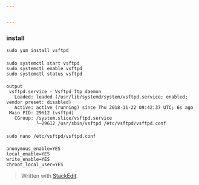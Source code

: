 ```yaml
---


---
```


<h3 id="install">install</h3>
<pre><code>sudo yum install vsftpd
</code></pre>
<h4 id="section"></h4>
<pre><code>sudo systemctl start vsftpd
sudo systemctl enable vsftpd
sudo systemctl status vsftpd
</code></pre>
<h4 id="section-1"></h4>
<pre><code>output
 vsftpd.service - Vsftpd ftp daemon
   Loaded: loaded (/usr/lib/systemd/system/vsftpd.service; enabled; vendor preset: disabled)
   Active: active (running) since Thu 2018-11-22 09:42:37 UTC; 6s ago
 Main PID: 29612 (vsftpd)
   CGroup: /system.slice/vsftpd.service
           └─29612 /usr/sbin/vsftpd /etc/vsftpd/vsftpd.conf
</code></pre>
<h4 id="section-2"></h4>
<pre><code>sudo nano /etc/vsftpd/vsftpd.conf
</code></pre>
<h4 id="section-3"></h4>
<pre><code>anonymous_enable=YES
local_enable=YES
write_enable=YES
chroot_local_user=YES
</code></pre>
<blockquote>
<p>Written with <a href="https://stackedit.io/">StackEdit</a>.</p>
</blockquote>

